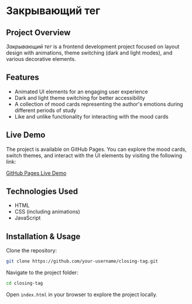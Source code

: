 # Закрывающий тег

## Project Overview

*Закрывающий тег* is a frontend development project focused on layout design with animations, theme switching (dark and light modes), and various decorative elements.

## Features

* Animated UI elements for an engaging user experience
* Dark and light theme switching for better accessibility
* A collection of mood cards representing the author's emotions during different periods of study
* Like and unlike functionality for interacting with the mood cards

## Live Demo

The project is available on GitHub Pages. You can explore the mood cards, switch themes, and interact with the UI elements by visiting the following link:

[GitHub Pages Live Demo](https://bakanesique1337.github.io/zakrivayuschiy-teg-f/)

## Technologies Used

* HTML
* CSS (including animations)
* JavaScript

## Installation & Usage

Clone the repository:

```bash
git clone https://github.com/your-username/closing-tag.git
```

Navigate to the project folder:

```bash
cd closing-tag
```

Open `index.html` in your browser to explore the project locally.
